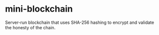 # mini-blockchain
Server-run blockchain that uses SHA-256 hashing to encrypt and validate the honesty of the chain. 
